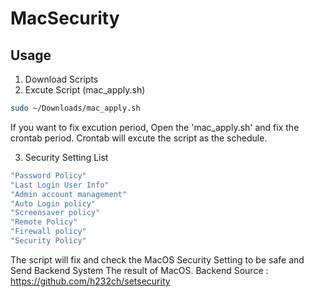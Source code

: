 # MacSecurity

## Usage

1. Download Scripts
2. Excute Script (mac_apply.sh)
```bash
sudo ~/Downloads/mac_apply.sh
```
If you want to fix excution period, Open the
'mac_apply.sh' and fix the crontab period.
Crontab will excute the script as the schedule.

3. Security Setting List
```bash
"Password Policy"
"Last Login User Info"
"Admin account management"
"Auto Login policy"
"Screensaver policy"
"Remote Policy"
"Firewall policy"
"Security Policy"
```

The script will fix and check the MacOS Security Setting to be safe
and Send Backend System The result of MacOS.
Backend Source : https://github.com/h232ch/setsecurity
